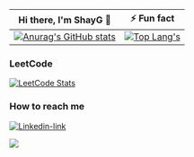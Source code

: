 |                                                                                     Hi there, I'm ShayG 👋                                                                                      |                                                                                                    ⚡ Fun fact                                                                                                    |
|:----------------------------------------------------------------------------------------------------------------------------------------------------------------------------------------------:|:----------------------------------------------------------------------------------------------------------------------------------------------------------------------------------------------------------------:|
| [![Anurag's GitHub stats](https://github-readme-stats.vercel.app/api?username=ShayGali&show_icons=true&count_private=true&card_width=500)](https://github.com/anuraghazra/github-readme-stats) | [![Top Lang's](https://github-readme-stats.vercel.app/api/top-langs/?username=ShayGali&hide=jupyter%20notebook&layout=compact&langs_count=6&card_width=450)](https://github.com/anuraghazra/github-readme-stats) |

### LeetCode

[![LeetCode Stats](https://leetcard.jacoblin.cool/shaygali?&theme=unicorn&hide=ranking&ext=skills)](https://leetcode.com/ShayGali/)

### How to reach me

[![Linkedin-link](https://img.shields.io/badge/linkedin%20-%230077B5.svg?&style=for-the-badge&logo=linkedin&logoColor=white)](https://www.linkedin.com/in/shay-gali)
<!-- 
<p align="center">
  <a href="https://skillicons.dev">
    <img src="https://skillicons.dev/icons?i=java,kotlin,js,ts,nodejs,py,go,cs,html,css" />
    <br>
    <img src="https://skillicons.dev/icons?i=express,react,redux,angular,androidstudio,spring,firebase,postgres,mongodb,mysql,sqlite" />
    <br>
    <img src="https://skillicons.dev/icons?i=,git,github,md,idea,vscode,postman,linux," />
  </a>
</p>
-->

 ![](https://komarev.com/ghpvc/?username=shaygali&style=pixel&abbreviated=true)
